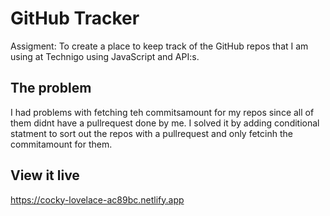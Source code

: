 # GitHub Tracker
Assigment: To create a place to keep track of the GitHub repos that I am using at Technigo using JavaScript and API:s. 

## The problem
I had problems with fetching teh commitsamount for my repos since all of them didnt have a pullrequest done by me. I solved it by adding conditional statment to sort out the repos with a pullrequest and only fetcinh the commitamount for them.

## View it live

https://cocky-lovelace-ac89bc.netlify.app